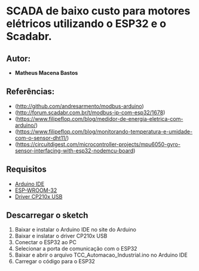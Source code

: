 # SCADA de baixo custo para motores elétricos utilizando o ESP32 e o Scadabr.

## Autor: 
*  **Matheus Macena Bastos**
  
##  Referências:
  * (http://github.com/andresarmento/modbus-arduino)
  * (http://forum.scadabr.com.br/t/modbus-ip-com-esp32/1678)
  * (https://www.filipeflop.com/blog/medidor-de-energia-eletrica-com-arduino/)
  * (https://www.filipeflop.com/blog/monitorando-temperatura-e-umidade-com-o-sensor-dht11/)
  * (https://circuitdigest.com/microcontroller-projects/mpu6050-gyro-sensor-interfacing-with-esp32-nodemcu-board)

## Requisitos

* [Arduino IDE](https://www.arduino.cc/en/software)
* [ESP-WROOM-32](https://www.espressif.com/en/products/socs/esp32) 
* [Driver CP210x USB](https://www.silabs.com/developers/usb-to-uart-bridge-vcp-drivers)

## Descarregar o sketch

1. Baixar e instalar o Arduino IDE no site do Arduino
2. Baixar e inslatar o driver CP210x USB
3. Conectar o ESP32 ao PC
4. Selecionar a porta de comunicação com o ESP32
5. Baixar e abrir o arquivo TCC_Automacao_Industrial.ino no Arduino IDE
6. Carregar o código para o ESP32


